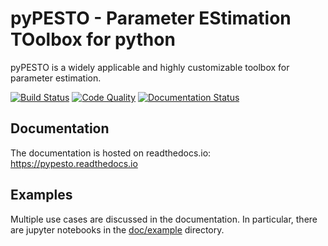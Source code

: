 # pyPESTO - Parameter EStimation TOolbox for python

pyPESTO is a widely applicable and highly customizable toolbox for parameter estimation.


[![Build Status](https://travis-ci.com/ICB-DCM/pyPESTO.svg?branch=master)](https://travis-ci.com/ICB-DCM/pyPESTO) [![Code Quality](https://api.codacy.com/project/badge/Grade/134432ddad0e464b8494587ff370f661)](https://www.codacy.com/app/dweindl/pyPESTO?utm_source=github.com&amp;utm_medium=referral&amp;utm_content=ICB-DCM/pyPESTO&amp;utm_campaign=Badge_Grade) [![Documentation Status](https://readthedocs.org/projects/pypesto/badge/?version=latest)](https://pypesto.readthedocs.io)


## Documentation

The documentation is hosted on readthedocs.io:
<https://pypesto.readthedocs.io>


## Examples

Multiple use cases are discussed in the documentation. In particular, there are
jupyter notebooks in the [doc/example](doc/example) directory.
